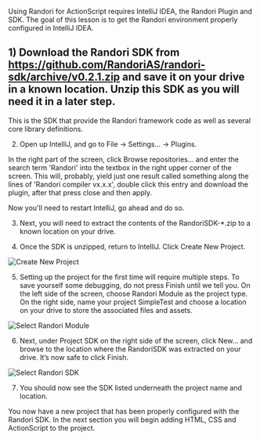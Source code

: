 Using Randori for ActionScript requires IntelliJ IDEA, the Randori Plugin and SDK. The goal of this lesson is to get the Randori environment properly configured in IntelliJ IDEA.

## 1) Download the Randori SDK from https://github.com/RandoriAS/randori-sdk/archive/v0.2.1.zip and save it on your drive in a known location. Unzip this SDK as you will need it in a later step. 

This is the SDK that provide the Randori framework code as well as several core library definitions.

2) Open up IntelliJ, and go to File -> Settings... -> Plugins.

In the right part of the screen, click Browse repositories... and enter the search term 'Randori' into the textbox in the right upper corner of the screen. This will, probably, yield just one result called something along the lines of 'Randori compiler vx.x.x', double click this entry and download the plugin, after that press close and then apply.

Now you'll need to restart IntelliJ, go ahead and do so.

3) Next, you will need to extract the contents of the RandoriSDK-*.zip to a known location on your drive.

4) Once the SDK is unzipped, return to IntelliJ. Click Create New Project.

![Create New Project](http://randoriframework.com/wp-content/uploads/2013/03/lesson1-1.png)

5) Setting up the project for the first time will require multiple steps. To save yourself some debugging, do not press Finish until we tell you. On the left side of the screen, choose Randori Module as the project type. On the right side, name your project SimpleTest and choose a location on your drive to store the associated files and assets.

![Select Randori Module](http://randoriframework.com/wp-content/uploads/2013/03/lesson1-2.png)

6) Next, under Project SDK on the right side of the screen, click New… and browse to the location where the RandoriSDK was extracted on your drive. It’s now safe to click Finish.

![Select Randori SDK](http://randoriframework.com/wp-content/uploads/2013/03/lesson1-3.png)

7) You should now see the SDK listed underneath the project name and location.

You now have a new project that has been properly configured with the Randori SDK. In the next section you will begin adding HTML, CSS and ActionScript to the project.